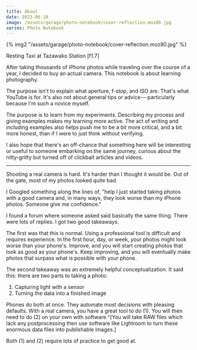 ```yaml
---
title: About
date: 2023-06-10
image: /assets/garage/photo-notebook/cover-reflection.moz80.jpg
series: Photo Notebook
---
```


{% img2 "/assets/garage/photo-notebook/cover-reflection.moz80.jpg"  %}

<p class="figcaption">Resting Taxi at Tazawako Station [f1.7]</p>

After taking thousands of iPhone photos while traveling over the course of a year, I decided to buy an actual camera. This notebook is about learning photography.

The purpose isn't to explain what aperture, f-stop, and ISO are. That's what YouTube is for. It's also not about general tips or advice---particularly because I'm such a novice myself.

The purpose is to learn from my experiments. Describing my process and giving examples makes my learning more active. The act of writing and including examples also helps push me to be a bit more critical, and a bit more honest, than if I were to just think without verifying.

I also hope that there's an off-chance that something here will be interesting or useful to someone embarking on the same journey, curious about the nitty-gritty but turned off of clickbait articles and videos.

---

Shooting a real camera is hard. It's harder than I thought it would be. Out of the gate, most of my photos looked quite bad.

I Googled something along the lines of, "help I just started taking photos with a good camera and, in many ways, they look worse than my iPhone photos. Someone give me confidence."

I found a forum where someone asked said basically the same thing. There were lots of replies. I got two good takeaways.

The first was that this is normal. Using a professional tool is difficult and requires experience. In the first hour, day, or week, your photos might look worse than your phone's. Improve, and you will start creating photos that look as good as your phone's. Keep improving, and you will eventually make photos that surpass what is possible with your phone.

The second takeaway was an extremely helpful conceptualization. It said this: there are two parts to taking a photo:
1. Capturing light with a sensor
2. Turning the data into a finished image

Phones do both at once. They automate most decisions with pleasing defaults. With a real camera, you have a great tool to do (1). You will then need to do (2) on your own with software.^[You will take RAW files which lack any postprocessing then use software like Lightroom to turn these enormous data files into publishable images.]

Both (1) and (2) require lots of practice to get good at.
